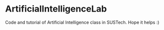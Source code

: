 # ArtificialIntelligenceLab
Code and tutorial of Artificial Intelligence class in SUSTech. Hope it helps :)
